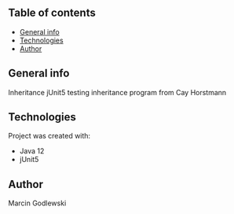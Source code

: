 ## Table of contents
* [General info](#general-info)
* [Technologies](#technologies)
* [Author](#author)

## General info
Inheritance jUnit5 testing inheritance program from Cay Horstmann

## Technologies
Project was created with:
* Java 12
* jUnit5

## Author
Marcin Godlewski

